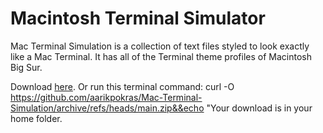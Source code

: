 # Macintosh Terminal Simulator
Mac Terminal Simulation is a collection of text files styled to look exactly like a Mac Terminal. It has all of the Terminal theme profiles of Macintosh Big Sur.

Download [here](https://github.com/aarikpokras/Mac-Terminal-Simulation/archive/refs/heads/main.zip).
Or run this terminal command: curl -O https://github.com/aarikpokras/Mac-Terminal-Simulation/archive/refs/heads/main.zip&&echo "Your download is in your home folder.
